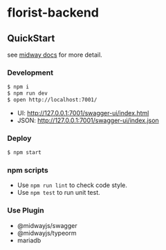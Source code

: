 # florist-backend

## QuickStart

<!-- add docs here for user -->

see [midway docs][midway] for more detail.

### Development

```bash
$ npm i
$ npm run dev
$ open http://localhost:7001/
```

- UI: http://127.0.0.1:7001/swagger-ui/index.html
- JSON: http://127.0.0.1:7001/swagger-ui/index.json

### Deploy

```bash
$ npm start
```

### npm scripts

- Use `npm run lint` to check code style.
- Use `npm test` to run unit test.


[midway]: https://midwayjs.org

### Use Plugin

- @midwayjs/swagger
- @midwayjs/typeorm
- mariadb
